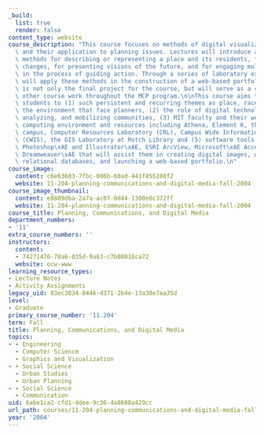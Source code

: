 ```yaml
---
_build:
  list: true
  render: false
content_type: website
course_description: "This course focuses on methods of digital visualization and communication\
  \ and their application to planning issues. Lectures will introduce a variety of\
  \ methods for describing or representing a place and its residents, for simulating\
  \ changes, for presenting visions of the future, and for engaging multiple actors\
  \ in the process of guiding action. Through a series of laboratory exercises, students\
  \ will apply these methods in the construction of a web-based portfolio. The portfolio\
  \ is not only the final project for the course, but will serve as a container for\
  \ other course work throughout the MCP program.\n\nThis course aims to introduce\
  \ students to (1) such persistent and recurring themes as place, race, power and\
  \ the environment that face planners, (2) the role of digital technologies in representing,\
  \ analyzing, and mobilizing communities, (3) MIT faculty and their work, (4) MIT's\
  \ computing environment and resources including Athena, Element K, the ESRI virtual\
  \ campus, Computer Resources Laboratory (CRL), Campus Wide Information Systems Support\
  \ (CWIS), the GIS Laboratory at Rotch Library and (5) software tools like Adobe\xAE\
  \ Photoshop\xAE and Illustrator\xAE, ESRI ArcView, Microsoft\xAE Access, and Macromedia\xAE\
  \ Dreamweaver\xAE that will assist them in creating digital images, working with\
  \ relational databases, and launching a web-based portfolio.\n"
course_image:
  content: c6e63603-7fbc-006b-60ad-441f855288f2
  website: 11-204-planning-communications-and-digital-media-fall-2004
course_image_thumbnail:
  content: e8889dba-2a7a-ac07-0d44-1300e0c372ff
  website: 11-204-planning-communications-and-digital-media-fall-2004
course_title: Planning, Communications, and Digital Media
department_numbers:
- '11'
extra_course_numbers: ''
instructors:
  content:
  - 74271476-78a6-035d-9a63-c7b08018ca72
  website: ocw-www
learning_resource_types:
- Lecture Notes
- Activity Assignments
legacy_uid: 83ec3034-0446-d371-2b4e-13a38e7aa35d
level:
- Graduate
primary_course_number: '11.204'
term: Fall
title: Planning, Communications, and Digital Media
topics:
- - Engineering
  - Computer Science
  - Graphics and Visualization
- - Social Science
  - Urban Studies
  - Urban Planning
- - Social Science
  - Communication
uid: 6abe1ca2-cfd1-4dee-9c36-4a8608a429cc
url_path: courses/11-204-planning-communications-and-digital-media-fall-2004
year: '2004'
---
```

